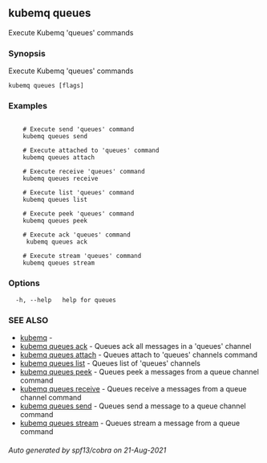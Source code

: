 ## kubemq queues

Execute Kubemq 'queues' commands

### Synopsis

Execute Kubemq 'queues' commands

```
kubemq queues [flags]
```

### Examples

```

	# Execute send 'queues' command
	kubemq queues send

	# Execute attached to 'queues' command
	kubemq queues attach

	# Execute receive 'queues' command
	kubemq queues receive
	
	# Execute list 'queues' command
	kubemq queues list

	# Execute peek 'queues' command
	kubemq queues peek

	# Execute ack 'queues' command
	 kubemq queues ack

	# Execute stream 'queues' command
	kubemq queues stream

```

### Options

```
  -h, --help   help for queues
```

### SEE ALSO

* [kubemq](kubemq.md)     -
* [kubemq queues ack](kubemq_queues_ack.md)     - Queues ack all messages in a 'queues' channel
* [kubemq queues attach](kubemq_queues_attach.md)     - Queues attach to 'queues' channels command
* [kubemq queues list](kubemq_queues_list.md)     - Queues list of 'queues' channels
* [kubemq queues peek](kubemq_queues_peek.md)     - Queues peek a messages from a queue channel command
* [kubemq queues receive](kubemq_queues_receive.md)     - Queues receive a messages from a queue channel command
* [kubemq queues send](kubemq_queues_send.md)     - Queues send a message to a queue channel command
* [kubemq queues stream](kubemq_queues_stream.md)     - Queues stream a message from a queue command

###### Auto generated by spf13/cobra on 21-Aug-2021
